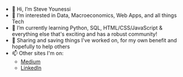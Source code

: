 - 👋 Hi, I’m Steve Younessi
- 👀 I’m interested in Data, Macroeconomics, Web Apps, and all things Tech
- 🌱 I’m currently learning Python, SQL, HTML/CSS/JavaScript & everything else that's exciting and has a robust community!
- 💞️ Sharing and saving things I've worked on, for my own benefit and hopefully to help others
- 📫 Other sites I'm on:
  - [Medium](https://marginalruminations.medium.com/)
  - [LinkedIn](https://www.linkedin.com/in/steve-younessi-008a62209/) 

<!---
styounessi/styounessi is a ✨ special ✨ repository because its `README.md` (this file) appears on your GitHub profile.
You can click the Preview link to take a look at your changes.
--->
